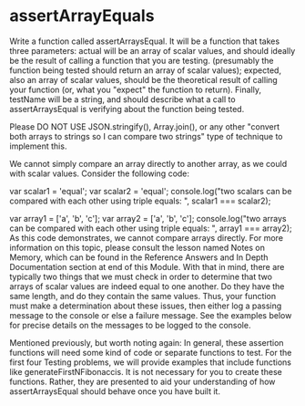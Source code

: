 # assertArrayEquals
Write a function called assertArraysEqual. It will be a function that takes three parameters: actual will be an array of scalar values, and should ideally be the result of calling a function that you are testing. (presumably the function being tested should return an array of scalar values); expected, also an array of scalar values, should be the theoretical result of calling your function (or, what you "expect" the function to return). Finally, testName will be a string, and should describe what a call to assertArraysEqual is verifying about the function being tested.

Please DO NOT USE JSON.stringify(), Array.join(), or any other "convert both arrays to strings so I can compare two strings" type of technique to implement this.

We cannot simply compare an array directly to another array, as we could with scalar values. Consider the following code:

var scalar1 = 'equal';
var scalar2 = 'equal';
console.log("two scalars can be compared with each other using triple equals: ", scalar1 === scalar2);

var array1 = ['a', 'b', 'c'];
var array2 = ['a', 'b', 'c'];
console.log("two arrays can be compared with each other using triple equals: ", array1 === array2);
As this code demonstrates, we cannot compare arrays directly. For more information on this topic, please consult the lesson named Notes on Memory, which can be found in the Reference Answers and In Depth Documentation section at end of this Module. With that in mind, there are typically two things that we must check in order to determine that two arrays of scalar values are indeed equal to one another. Do they have the same length, and do they contain the same values. Thus, your function must make a determination about these issues, then either log a passing message to the console or else a failure message. See the examples below for precise details on the messages to be logged to the console.

Mentioned previously, but worth noting again: In general, these assertion functions will need some kind of code or separate functions to test. For the first four Testing problems, we will provide examples that include functions like generateFirstNFibonaccis. It is not necessary for you to create these functions. Rather, they are presented to aid your understanding of how assertArraysEqual should behave once you have built it.

